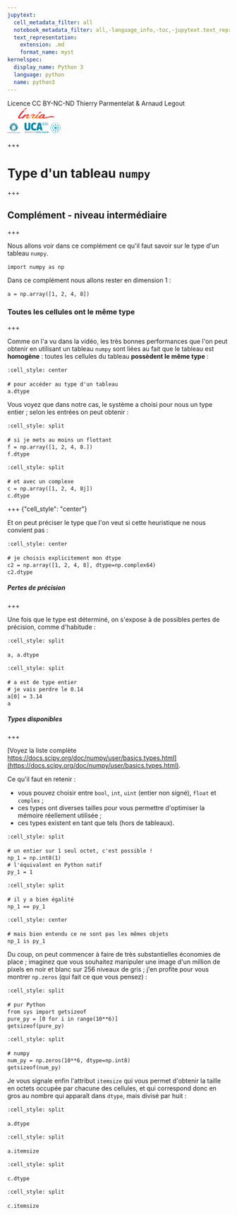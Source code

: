 ```yaml
---
jupytext:
  cell_metadata_filter: all
  notebook_metadata_filter: all,-language_info,-toc,-jupytext.text_representation.jupytext_version,-jupytext.text_representation.format_version
  text_representation:
    extension: .md
    format_name: myst
kernelspec:
  display_name: Python 3
  language: python
  name: python3
---
```


<div class="licence">
<span>Licence CC BY-NC-ND</span>
<span>Thierry Parmentelat &amp; Arnaud Legout</span>
<span><img src="media/both-logos-small-alpha.png" /></span>
</div>

+++

# Type d'un tableau `numpy`

+++

## Complément - niveau intermédiaire

+++

Nous allons voir dans ce complément ce qu'il faut savoir sur le type d'un tableau `numpy`.

```{code-cell}
import numpy as np
```

Dans ce complément nous allons rester en dimension 1 :

```{code-cell}
a = np.array([1, 2, 4, 8])
```

### Toutes les cellules ont le même type

+++

Comme on l'a vu dans la vidéo, les très bonnes performances que l'on peut obtenir en utilisant un tableau `numpy` sont liées au fait que le tableau est **homogène** : toutes les cellules du tableau **possèdent le même type** :

```{code-cell}
:cell_style: center

# pour accéder au type d'un tableau
a.dtype
```

Vous voyez que dans notre cas, le système a choisi pour nous un type entier ; selon les entrées on peut obtenir :

```{code-cell}
:cell_style: split

# si je mets au moins un flottant
f = np.array([1, 2, 4, 8.])
f.dtype
```

```{code-cell}
:cell_style: split

# et avec un complexe
c = np.array([1, 2, 4, 8j])
c.dtype
```

+++ {"cell_style": "center"}

Et on peut préciser le type que l'on veut si cette heuristique ne nous convient pas :

```{code-cell}
:cell_style: center

# je choisis explicitement mon dtype
c2 = np.array([1, 2, 4, 8], dtype=np.complex64)
c2.dtype
```

##### Pertes de précision

+++

Une fois que le type est déterminé, on s'expose à de possibles pertes de précision, comme d'habitude :

```{code-cell}
:cell_style: split

a, a.dtype
```

```{code-cell}
:cell_style: split

# a est de type entier
# je vais perdre le 0.14
a[0] = 3.14
a
```

##### Types disponibles

+++

[Voyez la liste complète https://docs.scipy.org/doc/numpy/user/basics.types.html](https://docs.scipy.org/doc/numpy/user/basics.types.html).

Ce qu'il faut en retenir :

* vous pouvez choisir entre `bool`, `int`, `uint` (entier non signé), `float` et `complex` ;
* ces types ont diverses tailles pour vous permettre d'optimiser la mémoire réellement utilisée ;
* ces types existent en tant que tels (hors de tableaux).

```{code-cell}
:cell_style: split

# un entier sur 1 seul octet, c'est possible !
np_1 = np.int8(1)
# l'équivalent en Python natif
py_1 = 1
```

```{code-cell}
:cell_style: split

# il y a bien égalité
np_1 == py_1
```

```{code-cell}
:cell_style: center

# mais bien entendu ce ne sont pas les mêmes objets
np_1 is py_1
```

Du coup, on peut commencer à faire de très substantielles économies de place ; imaginez que vous souhaitez manipuler une image d'un million de pixels en noir et blanc sur 256 niveaux de gris ; j'en profite pour vous montrer `np.zeros` (qui fait ce que vous pensez) :

```{code-cell}
:cell_style: split

# pur Python
from sys import getsizeof
pure_py = [0 for i in range(10**6)]
getsizeof(pure_py)
```

```{code-cell}
:cell_style: split

# numpy
num_py = np.zeros(10**6, dtype=np.int8)
getsizeof(num_py)
```

Je vous signale enfin l'attribut `itemsize` qui vous permet d'obtenir la taille en octets occupée par chacune des cellules, et qui correspond donc en gros au nombre qui apparaît dans `dtype`, mais divisé par huit :

```{code-cell}
:cell_style: split

a.dtype
```

```{code-cell}
:cell_style: split

a.itemsize
```

```{code-cell}
:cell_style: split

c.dtype
```

```{code-cell}
:cell_style: split

c.itemsize
```
